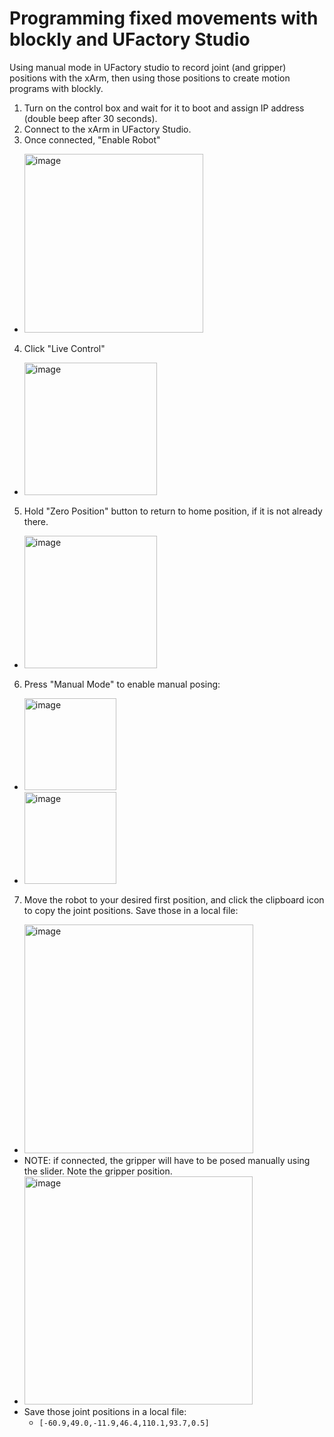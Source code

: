 # Programming fixed movements with blockly and UFactory Studio
Using manual mode in UFactory studio to record joint (and gripper) positions with the xArm,
then using those positions to create motion programs with blockly.

1. Turn on the control box and wait for it to boot and assign IP address (double beep after 30 seconds).
2. Connect to the xArm in UFactory Studio.
3. Once connected, "Enable Robot"
 - <img width="286" alt="image" src="https://github.com/roberttwomey/creative-machines-code/assets/1598545/db51daf4-c6ed-4987-99ee-8a6e299c7ecc">
4. Click "Live Control"
 - <img width="212" alt="image" src="https://github.com/roberttwomey/creative-machines-code/assets/1598545/f90ee0ec-061e-4ad9-80ae-cb596aab76f6">
5. Hold "Zero Position" button to return to home position, if it is not already there.
 - <img width="212" alt="image" src="https://github.com/roberttwomey/creative-machines-code/assets/1598545/3c9619d8-0dbb-4cea-8323-9a39bd618ca1">
6. Press "Manual Mode" to enable manual posing:
 - <img width="147" alt="image" src="https://github.com/roberttwomey/creative-machines-code/assets/1598545/73b77583-ff89-4f35-8bb1-58d8b8317d27">
 - <img width="147" alt="image" src="https://github.com/roberttwomey/creative-machines-code/assets/1598545/2ac27255-a6b7-4ad4-82ee-8339e5f7121b">
7. Move the robot to your desired first position, and click the clipboard icon to copy the joint positions. Save those in a local file:
 - <img width="366" alt="image" src="https://github.com/roberttwomey/creative-machines-code/assets/1598545/d0cfdaa3-8a3b-4da9-a8e5-18b1b0d1ecab">
 - NOTE: if connected, the gripper will have to be posed manually using the slider. Note the gripper position.
 - <img width="365" alt="image" src="https://github.com/roberttwomey/creative-machines-code/assets/1598545/cfd49a10-0f8a-4750-8e8c-63ed49e2dbc9">
 - Save those joint positions in a local file:
   - `[-60.9,49.0,-11.9,46.4,110.1,93.7,0.5]`
  







 
